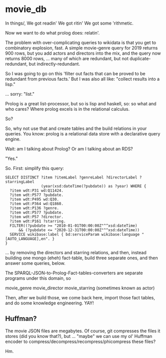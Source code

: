 # movie_db

In things/, We got readin'
We got ritin'
We got some 'rithmetic.

Now we want to do what prolog does: relatin'.

The problem with over-complicating queries to wikidata is that you get to
combinatory explosion, fast. A simple movie-genre query for 2019 returns
900 rows, but you add actors and directors into the mix, and the query now
returns 8000 rows, ... many of which are redundant, but not duplicate-redundant,
but indirectly-redundant.

So I was going to go on this 'filter out facts that can be proved to be
redundant from previous facts.' But I was also all like: "collect results
into a lisp."

... sorry: "list."

Prolog is a great list-processor, but so is lisp and haskell, so: so what and
who cares? Where prolog excels is in the relational calculus.

So?

So, why not use that and create tables and the build relations in your
queries. You know: prolog is a relational data store with a declarative
query engine.

Wait: am I talking about Prolog? Or am I talking about an RDS?

"Yes."

So. First: simplify this query:

```SPARQL
SELECT DISTINCT ?item ?itemLabel ?genreLabel ?directorLabel ?starringLabel 
                (year(xsd:dateTime(?pubdate)) as ?year) WHERE {
  ?item wdt:P31 wd:Q11424.
  ?item wdt:P577 ?pubdate.
  ?item wdt:P495 wd:Q30.
  ?item wdt:P364 wd:Q1860.
  ?item wdt:P136 ?genre. 
  ?item wdt:P577 ?pubdate. 
  ?item wdt:P57 ?director.
  ?item wdt:P161 ?starring.
  FILTER((?pubdate >= "2010-01-01T00:00:00Z"^^xsd:dateTime) 
      && (?pubdate <= "2020-12-31T00:00:00Z"^^xsd:dateTime))
  SERVICE wikibase:label { bd:serviceParam wikibase:language "[AUTO_LANGUAGE],en". }
}
```

... by removing the directors and starring relations, and then, instead building
one mongo (eheh) fact-table, build three separate ones, and then answer some
queries, below.

The SPARQL-JSON-to-Prolog-Fact-tables-converters are separate programs under
this domain, so

movie_genre
movie_director
movie_starring (sometimes known as actor)

Then, after we build those, we come back here, import those fact tables, and
do some knowledge engineering. YAY!

## Huffman?

The movie JSON files are megabytes. Of course, git compresses the files it stores
(did you know that?), but ... "maybe" we can use my ol' Huffman encoder to 
compress/decompress/recompress/phicompress these files?

Hm.
